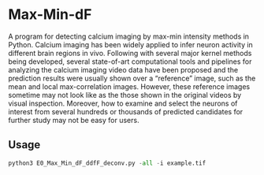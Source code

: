 # Max-Min-dF
A program for detecting calcium imaging by max-min intensity methods in Python. Calcium imaging has been widely applied to infer neuron activity in different brain regions in vivo. Following with several major kernel methods being developed, several state-of-art computational tools and pipelines for analyzing the calcium imaging video data have been proposed and the prediction results were usually shown over a “reference” image, such as the mean and local max-correlation images. However, these reference images sometime may not look like as the those shown in the original videos by visual inspection. Moreover, how to examine and select the neurons of interest from several hundreds or thousands of predicted candidates for further study may not be easy for users.
## Usage
```Python
python3 E0_Max_Min_dF_ddfF_deconv.py -all -i example.tif
```
